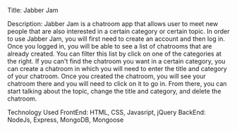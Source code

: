 Title: Jabber Jam

Description:
Jabber Jam is a chatroom app that allows user to meet new people that are also interested in a certain category or certain topic. In order to use Jabber Jam, you will first need to create an account and then log in. Once you logged in, you will be able to see a list of chatrooms that are already created. You can filter this list by click on one of the categories at the right. If you can't find the chatroom you want in a certain category, you can create a chatroom in which you will need to enter the title and category of your chatroom. Once you created the chatroom, you will see your chatroom there and you will need to click on it to go in. From there, you can start talking about the topic, change the title and category, and delete the chatroom.

Technology Used
FrontEnd: HTML, CSS, Javasript, jQuery
BackEnd: NodeJs, Express, MongoDB, Mongoose


